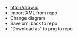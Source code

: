  * http://draw.io
 * Import XML from repo
 * Change diagram
 * Save xml back to repo
 * "Download as" to png to repo
